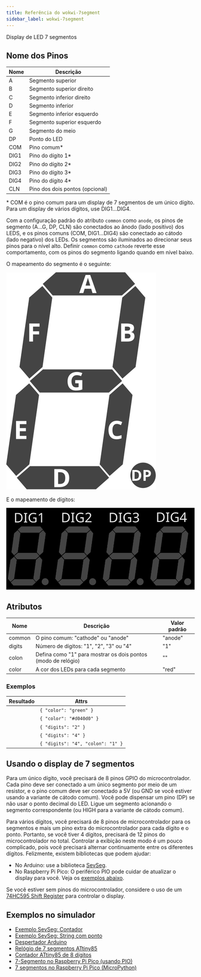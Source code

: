 ```yaml
---
title: Referência do wokwi-7segment
sidebar_label: wokwi-7segment
---
```


Display de LED 7 segmentos

<wokwi-7segment />

## Nome dos Pinos

| Nome | Descrição                       |
| ---- | ------------------------------- |
| A    | Segmento superior               |
| B    | Segmento superior direito       |
| C    | Segmento inferior direito       |
| D    | Segmento inferior               |
| E    | Segmento inferior esquerdo      |
| F    | Segmento superior esquerdo      |
| G    | Segmento do meio                |
| DP   | Ponto do LED                    |
| COM  | Pino comum\*                    |
| DIG1 | Pino do dígito 1\*              |
| DIG2 | Pino do dígito 2\*              |
| DIG3 | Pino do dígito 3\*              |
| DIG4 | Pino do dígito 4\*              |
| CLN  | Pino dos dois pontos (opcional) |

\* COM é o pino comum para um display de 7 segmentos de um único dígito. Para um display de vários dígitos, use DIG1…DIG4.

Com a configuração padrão do atributo `common` como `anode`, os pinos de segmento (A…G, DP, CLN) são conectados ao ânodo (lado positivo) dos LEDS, e os pinos comuns (COM, DIG1…DIG4) são conectado ao cátodo (lado negativo) dos LEDs. Os segmentos são iluminados ao direcionar seus pinos para o nível alto. Definir `common` como `cathode` reverte esse comportamento, com os pinos do segmento ligando quando em nível baixo.

O mapeamento do segmento é o seguinte:

![Mapeamento de exibição de 7 segmentos](wokwi-7segment-diagram.svg)

E o mapeamento de dígitos:

![Mapeamento de dígitos de exibição de 7 segmentos](wokwi-7segment-digits.svg)

## Atributos

| Nome   | Descrição                                                     | Valor padrão  |
| ------ | ------------------------------------------------------------- | ------------- |
| common | O pino comum: "cathode" ou "anode"                            | "anode"       |
| digits | Número de dígitos: "1", "2", "3" ou "4"                       | "1"           |
| colon  | Defina como "1" para mostrar os dois pontos (modo de relógio) | ""            |
| color  | A cor dos LEDs para cada segmento                             | "red"         |

### Exemplos

| Resultado                                                     | Attrs                             |
| ------------------------------------------------------------- | --------------------------------- |
| <wokwi-7segment color="green" values="[1,1,1,1,0,1,1,0]" />   | `{ "color": "green" }`            |
| <wokwi-7segment color="#d040d0" values="[1,1,1,1,0,1,1,0]" /> | `{ "color": "#d040d0" }`          |
| <wokwi-7segment digits="2" />                                 | `{ "digits": "2" }`               |
| <wokwi-7segment digits="4" />                                 | `{ "digits": "4" }`               |
| <wokwi-7segment digits="4" colon="1" colonValue="1" />        | `{ "digits": "4", "colon": "1" }` |

## Usando o display de 7 segmentos

Para um único dígito, você precisará de 8 pinos GPIO do microcontrolador. Cada pino deve ser conectado a um único segmento por meio de um resistor,
e o pino comum deve ser conectado a 5V (ou GND se você estiver usando a variante de cátodo comum). Você pode dispensar um pino (DP) se não usar o ponto decimal do LED. Ligue um segmento acionando o segmento correspondente (ou HIGH para a variante de cátodo comum).

Para vários dígitos, você precisará de 8 pinos de microcontrolador para os segmentos e mais um pino extra do microcontrolador para cada dígito e o ponto. Portanto, se você tiver 4 dígitos, precisará de 12 pinos do microcontrolador no total. Controlar a exibição neste modo é um pouco complicado, pois você precisará alternar continuamente entre os diferentes dígitos.
Felizmente, existem bibliotecas que podem ajudar:

- No Arduino: use a biblioteca [SevSeg](https://wokwi.com/projects/344891439152366164).
- No Raspberry Pi Pico: O periférico PIO pode cuidar de atualizar o display para você. Veja os [exemplos abaixo](#exemplos-no-simulador).

Se você estiver sem pinos do microcontrolador, considere o uso de um [74HC595 Shift Register](wokwi-74hc595) para controlar o display.

## Exemplos no simulador

- [Exemplo SevSeg: Contador](https://wokwi.com/projects/344891439152366164)
- [Exemplo SevSeg: String com ponto](https://wokwi.com/projects/344893935754150484)
- [Despertador Arduino](https://wokwi.com/projects/297787059514376717)
- [Relógio de 7 segmentos ATtiny85](https://wokwi.com/projects/301366580039647753)
- [Contador ATtiny85 de 8 dígitos](https://wokwi.com/projects/301304715310793225)
- [7-Segmento no Raspberry Pi Pico (usando PIO)](https://wokwi.com/projects/301404853501952521)
- [7 segmentos no Raspberry Pi Pico (MicroPython)](https://wokwi.com/projects/300936948537623048)

